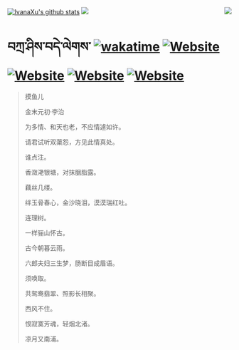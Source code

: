 [![IvanaXu's github stats](https://github-readme-stats.vercel.app/api?username=IvanaXu&theme=codeSTACKr)](https://github.com/anuraghazra/github-readme-stats)
<img align="right" src="https://github-readme-stats.vercel.app/api/top-langs/?username=IvanaXu&langs_count=8&theme=codeSTACKr" />
<img src="https://github-readme-stats.vercel.app/api/wakatime?username=IvanaXu&layout=compact&langs_count=8&theme=codeSTACKr&custom_title=Programming&nbsp;Times&nbsp;(Since&nbsp;Jul.29.2021)&range=all_time" />
# བཀྲ་ཤིས་བདེ་ལེགས་	[![wakatime](https://wakatime.com/badge/user/5043ee4a-e361-4607-9d47-d557f2005d05.svg)](https://wakatime.com/@5043ee4a-e361-4607-9d47-d557f2005d05)	[![Website](https://img.shields.io/website?label=tianchi&up_color=orange&up_message=IvanaXu&url=https%3A%2F%2Fshields.io)](https://tianchi.aliyun.com/home/science/scienceDetail?userId=1095279182618)	[![Website](https://img.shields.io/website?label=yuque&up_color=green&up_message=IvanaXu&url=https%3A%2F%2Fshields.io)](https://www.yuque.com/ivanaxu)	[![Website](https://img.shields.io/website?label=leetcode&up_color=yellow&up_message=IvanaXu&url=https%3A%2F%2Fshields.io)](https://leetcode.cn/u/ivanaxu)	[![Website](https://img.shields.io/website?label=aistudio&up_color=violet&up_message=IvanaXu&url=https%3A%2F%2Fshields.io)](https://aistudio.baidu.com/aistudio/personalcenter/thirdview/979775)
> 摸鱼儿
>
> 金末元初·李治
>
> 为多情、和天也老，不应情遽如许。
> 
> 请君试听双蕖怨，方见此情真处。
> 
> 谁点注。
> 
> 香潋滟银塘，对抹胭脂露。
> 
> 藕丝几缕。
> 
> 绊玉骨春心，金沙晓泪，漠漠瑞红吐。
> 
> 连理树。
> 
> 一样骊山怀古。
> 
> 古今朝暮云雨。
> 
> 六郎夫妇三生梦，肠断目成眉语。
> 
> 须唤取。
> 
> 共鸳鸯翡翠、照影长相聚。
> 
> 西风不住。
> 
> 恨寂寞芳魂，轻烟北渚。
> 
> 凉月又南浦。
